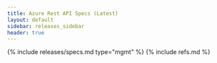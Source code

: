 ```yaml
---
title: Azure Rest API Specs (Latest)
layout: default
sidebar: releases_sidebar
header: true
---
```

{% include releases/specs.md type="mgmt" %}
{% include refs.md %}
